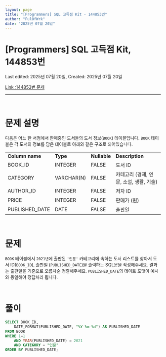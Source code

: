 ```yaml
---
layout: page
title: "[Programmers] SQL 고득점 Kit - 144853번"
author: "FulOfWrk"
date: "2025년 07월 20일"
---
```


# [Programmers] SQL 고득점 Kit, 144853번

Last edited: 2025년 07월 20일, Created: 2025년 07월 20일

[Link :144853번 문제](https://school.programmers.co.kr/learn/courses/30/lessons/144853)

---

<br>

# 문제 설명

다음은 어느 한 서점에서 판매중인 도서들의 도서 정보(`BOOK`) 테이블입니다. `BOOK` 테이블은 각 도서의 정보를 담은 테이블로 아래와 같은 구조로 되어있습니다.

<table>
  <tr>
    <td><b>Column name</b></td>
    <td><b>Type</b></td>
    <td><b>Nullable</b></td>
    <td><b>Description</b></td>
  </tr>
  <tr>
    <td>BOOK_ID</td>
    <td>INTEGER</td>
    <td>FALSE</td>
    <td>도서 ID</td>
  </tr>
  <tr>
    <td>CATEGORY</td>
    <td>VARCHAR(N)</td>
    <td>FALSE</td>
    <td>카테고리 (경제, 인문, 소설, 생활, 기술)</td>
  </tr>
  <tr>
    <td>AUTHOR_ID</td>
    <td>INTEGER</td>
    <td>FALSE</td>
    <td>저자 ID</td>
  </tr>
  <tr>
    <td>PRICE</td>
    <td>INTEGER</td>
    <td>FALSE</td>
    <td>판매가 (원)</td>
  </tr>
  <tr>
    <td>PUBLISHED_DATE</td>
    <td>DATE</td>
    <td>FALSE</td>
    <td>출판일</td>
  </tr>
</table>


<br>

# 문제

`BOOK` 테이블에서 `2021년`에 출판된 `'인문'` 카테고리에 속하는 도서 리스트를 찾아서 도서 ID(`BOOK_ID`), 출판일 (`PUBLISHED_DATE`)을 출력하는 SQL문을 작성해주세요.
결과는 출판일을 기준으로 오름차순 정렬해주세요. `PUBLISHED_DATE`의 데이트 포맷이 예시와 동일해야 정답처리 됩니다. 

<br>

# 풀이

```sql
SELECT BOOK_ID, 
	DATE_FORMAT(PUBLISHED_DATE, "%Y-%m-%d") AS PUBLISHED_DATE
FROM BOOK
WHERE 1=1
	AND YEAR(PUBLISHED_DATE) = 2021
	AND CATEGORY = "인문"
ORDER BY PUBLISHED_DATE;
```

<br>